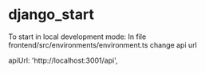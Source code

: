 # django_start
To start in local development mode:
In file frontend/src/environments/environment.ts change api url
  
  apiUrl: 'http://localhost:3001/api',
